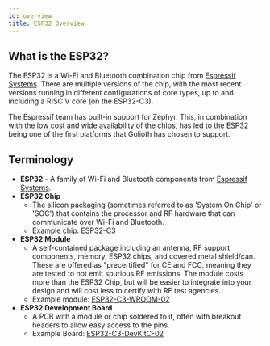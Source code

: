 ```yaml
---
id: overview
title: ESP32 Overview
---
```


## What is the ESP32?

The ESP32 is a Wi-Fi and Bluetooth combination chip from [Espressif Systems](https://espressif.com/). There are multiple versions of the chip, with the most recent versions running in different configurations of core types, up to and including a RISC V core (on the ESP32-C3).

The Espressif team has built-in support for Zephyr. This, in combination with the low cost and wide availability of the chips, has led to the ESP32 being one of the first platforms that Golioth has chosen to support.

## Terminology

* **ESP32** - A family of Wi-Fi and Bluetooth components from [Espressif Systems](https://espressif.com/).
* **ESP32 Chip**
  * The silicon packaging (sometimes referred to as 'System On Chip' or 'SOC') that contains the processor and RF hardware that can communicate over Wi-Fi and Bluetooth.
  * Example chip: [ESP32-C3](https://www.espressif.com/sites/default/files/documentation/esp32-c3_datasheet_en.pdf)
* **ESP32 Module**
  * A self-contained package including an antenna, RF support components, memory, ESP32 chips, and covered metal shield/can. These are offered as "precertified" for CE and FCC, meaning they are tested to not emit spurious RF emissions. The module costs more than the ESP32 Chip, but will be easier to integrate into your design and will cost less to certify with RF test agencies.
  * Example module: [ESP32-C3-WROOM-02](https://www.espressif.com/sites/default/files/documentation/esp32-c3-wroom-02_datasheet_en.pdf)
* **ESP32 Development Board**
  * A PCB with a module or chip soldered to it, often with breakout headers to allow easy access to the pins.
  * Example Board: [ESP32-C3-DevKitC-02](https://docs.espressif.com/projects/esp-idf/en/latest/esp32c3/hw-reference/esp32c3/user-guide-devkitc-02.html)
